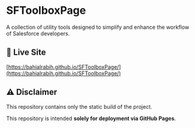 # SFToolboxPage

A collection of utility tools designed to simplify and enhance the workflow of Salesforce developers.

## 🔗 Live Site

[https://bahialrabih.github.io/SFToolboxPage/](https://bahialrabih.github.io/SFToolboxPage/)

## ⚠️ Disclaimer

This repository contains only the static build of the project.

This repository is intended **solely for deployment via GitHub Pages**.
